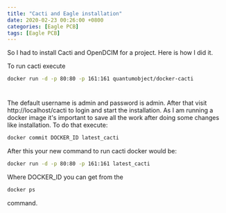 ```yaml
---
title: "Cacti and Eagle installation"
date: 2020-02-23 00:26:00 +0800
categories: [Eagle PCB]
tags: [Eagle PCB]
---
```


So I had to install Cacti and OpenDCIM for a project. Here is how I did it.

To run cacti execute

```bash
docker run -d -p 80:80 -p 161:161 quantumobject/docker-cacti
```



# 

The default username is admin and password is admin. After that visit http://localhost/cacti to login and start the installation. As I am running a docker image it's important to save all the work after doing some changes like installation. To do that execute:

```bash
docker commit DOCKER_ID latest_cacti
```

After this your new command to run cacti docker would be:

```bash
docker run -d -p 80:80 -p 161:161 latest_cacti
```



Where DOCKER_ID you can get from the 

```bash
docker ps
```

command.

